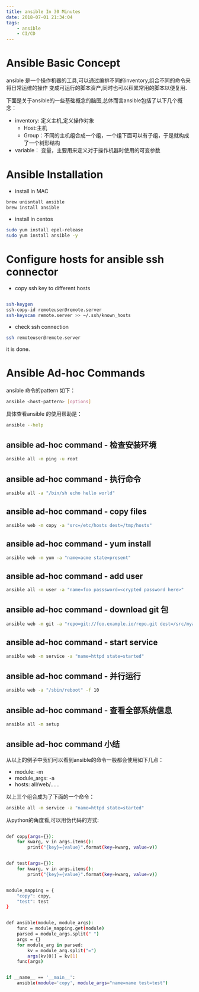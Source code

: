 ```yaml
---
title: ansible In 30 Minutes
date: 2018-07-01 21:34:04
tags:
    - ansible
    - CI/CD
---
```

# Ansible Basic Concept

ansible 是一个操作机器的工具,可以通过编排不同的inventory,组合不同的命令来将日常运维的操作
变成可运行的脚本资产,同时也可以积累常用的脚本以便复用.

下面是关于ansible的一些基础概念的脑图,总体而言ansible包括了以下几个概念：

- inventory: 定义主机,定义操作对象
  * Host:主机
  * Group：不同的主机组合成一个组，一个组下面可以有子组，于是就构成了一个树形结构
- variable： 变量，主要用来定义对于操作机器时使用的可变参数


# Ansible Installation

- install in MAC

```sh
brew unisntall ansible
brew install ansible
```

- install in centos

```sh
sudo yum install epel-release
sudo yum install ansible -y
```

# Configure hosts for ansible ssh connector

- copy ssh key to different hosts

```sh

ssh-keygen
ssh-copy-id remoteuser@remote.server
ssh-keyscan remote.server >> ~/.ssh/known_hosts

```

- check ssh connection

```sh
ssh remoteuser@remote.server

```

it is done.

# Ansible Ad-hoc Commands

ansible 命令的pattern 如下：

```sh
ansible <host-pattern> [options]
```

具体查看ansible 的使用帮助是：

```sh
ansible --help
```

## ansible ad-hoc command - 检查安装环境


```sh
ansible all -m ping -u root
```

## ansible ad-hoc command - 执行命令

```sh
ansible all -a "/bin/sh echo hello world"
```

## ansible ad-hoc command - copy files

```sh
ansible web -m copy -a "src=/etc/hosts dest=/tmp/hosts"
```

## ansible ad-hoc command - yum install 

```sh
ansible web -m yum -a "name=acme state=present"
```

## ansible ad-hoc command - add user

```sh
ansible all -m user -a "name=foo passsword=<crypted password here>"
```

## ansible ad-hoc command - download git 包

```sh
ansible web -m git -a "repo=git://foo.example.io/repo.git dest=/src/myapp"
```

## ansible ad-hoc command - start service 

```sh
ansible web -m service -a "name=httpd state=started"
```

## ansible ad-hoc command - 并行运行

```sh
ansible web -a "/sbin/reboot" -f 10
```

## ansible ad-hoc command - 查看全部系统信息

```sh
ansible all -m setup
```

## ansible ad-hoc command 小结

从以上的例子中我们可以看到ansible的命令一般都会使用如下几点：

- module: -m 
- module_args: -a 
- hosts: all/web/......

以上三个组合成为了下面的一个命令：

```sh
ansible all -m service -a "name=httpd state=started"
```

从python的角度看,可以用伪代码的方式:

```sh

def copy(args={}):
    for kwarg, v in args.items():
        print("{key}={value}".format(key=kwarg, value=v))


def test(args={}):
    for kwarg, v in args.items():
        print("{key}={value}".format(key=kwarg, value=v))


module_mapping = {
    "copy": copy,
    "test": test
}


def ansible(module, module_args):
    func = module_mapping.get(module)
    parsed = module_args.split(" ")
    args = {}
    for module_arg in parsed:
        kv = module_arg.split("=")
        args[kv[0]] = kv[1]
    func(args)


if __name__ == '__main__':
    ansible(module='copy', module_args="name=name test=test")

```
